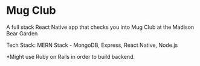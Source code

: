 # Mug Club
A full stack React Native app that checks you into Mug Club at the Madison Bear Garden

Tech Stack:
MERN Stack - MongoDB, Express, React Native, Node.js

*Might use Ruby on Rails in order to build backend.
